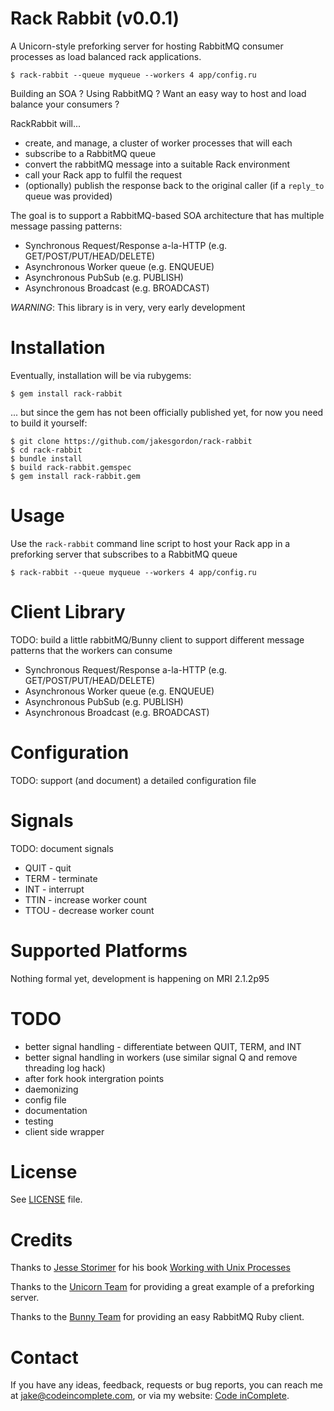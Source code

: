 Rack Rabbit (v0.0.1)
====================

A Unicorn-style preforking server for hosting RabbitMQ consumer processes as load balanced rack applications.

    $ rack-rabbit --queue myqueue --workers 4 app/config.ru

Building an SOA ? Using RabbitMQ ? Want an easy way to host and load balance your consumers ?

RackRabbit will...

  * create, and manage, a cluster of worker processes that will each
  * subscribe to a RabbitMQ queue
  * convert the rabbitMQ message into a suitable Rack environment
  * call your Rack app to fulfil the request
  * (optionally) publish the response back to the original caller (if a `reply_to` queue was provided)

The goal is to support a RabbitMQ-based SOA architecture that has multiple message passing patterns:

  * Synchronous Request/Response a-la-HTTP (e.g. GET/POST/PUT/HEAD/DELETE)
  * Asynchronous Worker queue (e.g. ENQUEUE)
  * Asynchronous PubSub (e.g. PUBLISH)
  * Asynchronous Broadcast (e.g. BROADCAST)

*WARNING*: This library is in very, very early development

Installation
============

Eventually, installation will be via rubygems:

    $ gem install rack-rabbit

... but since the gem has not been officially published yet, for now you need to build it yourself:

    $ git clone https://github.com/jakesgordon/rack-rabbit
    $ cd rack-rabbit
    $ bundle install
    $ build rack-rabbit.gemspec
    $ gem install rack-rabbit.gem

Usage
=====

Use the `rack-rabbit` command line script to host your Rack app in a preforking
server that subscribes to a RabbitMQ queue

    $ rack-rabbit --queue myqueue --workers 4 app/config.ru

Client Library
==============

TODO: build a little rabbitMQ/Bunny client to support different message patterns that the workers can consume

  * Synchronous Request/Response a-la-HTTP (e.g. GET/POST/PUT/HEAD/DELETE)
  * Asynchronous Worker queue (e.g. ENQUEUE)
  * Asynchronous PubSub (e.g. PUBLISH)
  * Asynchronous Broadcast (e.g. BROADCAST)

Configuration
=============

TODO: support (and document) a detailed configuration file

Signals
=======

TODO: document signals

  * QUIT - quit
  * TERM - terminate
  * INT  - interrupt
  * TTIN - increase worker count
  * TTOU - decrease worker count

Supported Platforms
===================

Nothing formal yet, development is happening on MRI 2.1.2p95

TODO
====

 * better signal handling - differentiate between QUIT, TERM, and INT
 * better signal handling in workers (use similar signal Q and remove threading log hack)
 * after fork hook intergration points
 * daemonizing
 * config file
 * documentation
 * testing
 * client side wrapper

License
=======

See [LICENSE](https://github.com/jakesgordon/rack-rabbit/blob/master/LICENSE) file.

Credits
=======

Thanks to [Jesse Storimer](http://www.jstorimer.com/) for his book
[Working with Unix Processes](http://www.jstorimer.com/products/working-with-unix-processes)

Thanks to the [Unicorn Team](http://unicorn.bogomips.org/) for providing a great
example of a preforking server.

Thanks to the [Bunny Team](http://rubybunny.info/) for providing an easy RabbitMQ Ruby client.

Contact
=======

If you have any ideas, feedback, requests or bug reports, you can reach me at
[jake@codeincomplete.com](mailto:jake@codeincomplete.com), or via
my website: [Code inComplete](http://codeincomplete.com).
